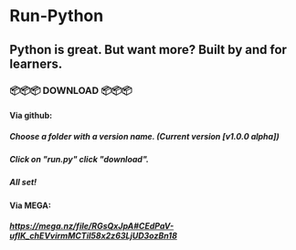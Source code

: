 # Run-Python
## Python is great. But want more? Built by and for learners.


### 📦📦📦 DOWNLOAD 📦📦📦
#### Via github:
#####  Choose a folder with a version name. (Current version [v1.0.0 alpha])
#####  Click on "run.py" click "download".
##### All set!
#### Via MEGA:
#####  https://mega.nz/file/RGsQxJpA#CEdPaV-ufIK_chEVvirmMCTiI58x2z63LjUD3ozBn18
